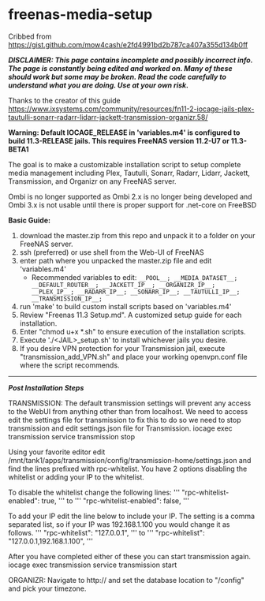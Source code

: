 # freenas-media-setup
Cribbed from https://gist.github.com/mow4cash/e2fd4991bd2b787ca407a355d134b0ff

***DISCLAIMER: This page contains incomplete and possibly incorrect info. The page is constantly being edited and worked on. Many of these should work but some may be broken. Read the code carefully to understand what you are doing.  Use at your own risk.***

Thanks to the creator of this guide https://www.ixsystems.com/community/resources/fn11-2-iocage-jails-plex-tautulli-sonarr-radarr-lidarr-jackett-transmission-organizr.58/

**Warning: Default __IOCAGE_RELEASE__ in 'variables.m4' is configured to build 11.3-RELEASE jails.  This requires FreeNAS version 11.2-U7 or 11.3-BETA1**

The goal is to make a customizable installation script to setup complete media management including Plex, Tautulli, Sonarr, Radarr, Lidarr, Jackett, Transmission, and Organizr on any FreeNAS server.

Ombi is no longer supported as Ombi 2.x is no longer being developed and Ombi 3.x is not usable until there is proper support for .net-core on FreeBSD


**Basic Guide:** 
1) download the master.zip from this repo and unpack it to a folder on your FreeNAS server.
2) ssh (preferred) or use shell from the Web-UI of FreeNAS
3) enter path where you unpacked the master.zip file and edit 'variables.m4'
    * Recommended variables to edit: 
                                    ```
                                     __POOL__;
                                     __MEDIA_DATASET__;
                                     __DEFAULT_ROUTER__;
                                     __JACKETT_IP__;
                                     __ORGANIZR_IP__;
                                     __PLEX_IP__;
                                     __RADARR_IP__;
                                     __SONARR_IP__;
                                     __TAUTULLI_IP__;
                                     __TRANSMISSION_IP__;
                                     ```
4) run 'make' to build custom install scripts based on 'variables.m4'
5) Review "Freenas 11.3 Setup.md".  A customized setup guide for each installation.
6) Enter "chmod u+x *.sh" to ensure execution of the installation scripts.
7) Execute '.\/\<JAIL\>_setup.sh' to install whichever jails you desire.
8) If you desire VPN protection for your Transmission jail, execute "transmission_add_VPN.sh" and place your working openvpn.conf file where the script recommends.

------
***Post Installation Steps***

TRANSMISSION:
The default transmission settings will prevent any access to the WebUI from anything other than from localhost. We need to access edit the settings file for transmission to fix this to do so we need to stop transmission and edit settings.json file for Transmission.
iocage exec transmission service transmission stop

Using your favorite editor edit /mnt/tank1/apps/transmission/config/transmission-home/settings.json and find the lines prefixed with rpc-whitelist. You have 2 options disabling the whitelist or adding your IP to the whitelist.

To disable the whitelist change the following lines:
'''
"rpc-whitelist-enabled": true,
'''
to
'''
"rpc-whitelist-enabled": false,
'''

To add your IP edit the line below to include your IP. The setting is a comma separated list, so if your IP was 192.168.1.100 you would change it as follows.
'''
"rpc-whitelist": "127.0.0.1",
'''
to
'''
"rpc-whitelist": "127.0.0.1,192.168.1.100",
'''

After you have completed either of these you can start transmission again.
iocage exec transmission service transmission start

ORGANIZR:
Navigate to http://<JailIP> and set the database location to "/config" and pick your timezone.

